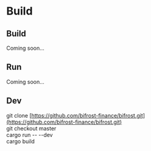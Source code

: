 # Build

## Build

Coming soon...

## Run

Coming soon...

## Dev

git clone [https://github.com/bifrost-finance/bifrost.git](https://github.com/bifrost-finance/bifrost.git)  
git checkout master  
cargo run -- --dev  
cargo build

